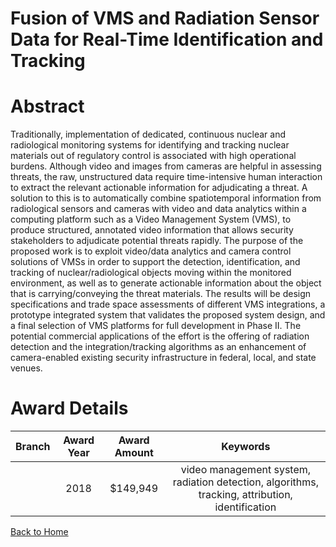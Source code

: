 
Fusion of VMS and Radiation Sensor Data for Real-Time Identification and Tracking
=================================================================================

# Abstract


Traditionally, implementation of dedicated, continuous nuclear and radiological monitoring systems for identifying and tracking nuclear materials out of regulatory control is associated with high operational burdens. Although video and images from cameras are helpful in assessing threats, the raw, unstructured data require time-intensive human interaction to extract the relevant actionable information for adjudicating a threat. A solution to this is to automatically combine spatiotemporal information from radiological sensors and cameras with video and data analytics within a computing platform such as a Video Management System (VMS), to produce structured, annotated video information that allows security stakeholders to adjudicate potential threats rapidly. The purpose of the proposed work is to exploit video/data analytics and camera control solutions of VMSs in order to support the detection, identification, and tracking of nuclear/radiological objects moving within the monitored environment, as well as to generate actionable information about the object that is carrying/conveying the threat materials. The results will be design specifications and trade space assessments of different VMS integrations, a prototype integrated system that validates the proposed system design, and a final selection of VMS platforms for full development in Phase II. The potential commercial applications of the effort is the offering of radiation detection and the integration/tracking algorithms as an enhancement of camera-enabled existing security infrastructure in federal, local, and state venues.  

# Award Details

|Branch|Award Year|Award Amount|Keywords|
| :---: | :---: | :---: | :---: |
||2018|$149,949|video management system, radiation detection, algorithms, tracking, attribution, identification|
  
  


[Back to Home](https://github.com/chrischow/dod_sbir_awards/Reports/DJ/#1795)